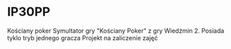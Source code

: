 # IP30PP
Kościany poker
Symultator gry "Kościany Poker" z gry Wiedźmin 2. Posiada tyklo tryb jednego gracza
Projekt na zaliczenie zajęć
